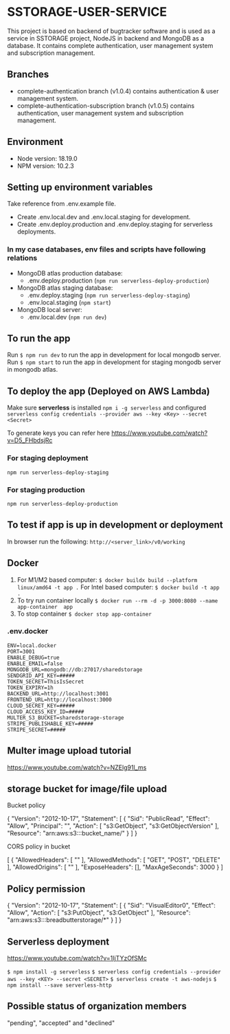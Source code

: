 # SSTORAGE-USER-SERVICE

This project is based on backend of bugtracker software and is used as a service in SSTORAGE project, NodeJS in backend and MongoDB as a database. It contains complete authentication, user management system and subscription management.

## Branches
- complete-authentication branch (v1.0.4) contains authentication & user management system.
- complete-authentication-subscription branch (v1.0.5) contains authentication, user management system and subscription management.


## Environment
- Node version: 18.19.0
- NPM version: 10.2.3

## Setting up environment variables
Take reference from .env.example file.
- Create .env.local.dev and .env.local.staging for development.
- Create .env.deploy.production and .env.deploy.staging for serverless deployments.

### In my case databases, env files and scripts have following relations
- MongoDB atlas production database:
    - .env.deploy.production (`npm run serverless-deploy-production`)
- MongoDB atlas staging database:
    - .env.deploy.staging (`npm run serverless-deploy-staging`)
    - .env.local.staging (`npm start`)
- MongoDB local server:
    - .env.local.dev (`npm run dev`)

## To run the app
Run `$ npm run dev` to run the app in development for local mongodb server.
Run `$ npm start` to run the app in development for staging mongodb server in mongodb atlas.

## To deploy the app (Deployed on AWS Lambda)
Make sure **serverless** is installed `npm i -g serverless` and configured `serverless config credentials --provider aws --key <Key> --secret <Secret>`

To generate keys you can refer here https://www.youtube.com/watch?v=D5_FHbdsjRc

### For staging deployment
`npm run serverless-deploy-staging`

### For staging production
`npm run serverless-deploy-production`

## To test if app is up in development or deployment
In browser run the following: `http://<server_link>/v0/working`

## Docker
1. For M1/M2 based computer:
`$ docker buildx build --platform linux/amd64 -t app .`
 For Intel based computer:
`$ docker build -t app .`
2. To try run container locally
`$ docker run --rm -d -p 3000:8080 --name app-container  app`
3. To stop container
`$ docker stop app-container`

### .env.docker
```
ENV=local.docker
PORT=3001
ENABLE_DEBUG=true
ENABLE_EMAIL=false
MONGODB_URL=mongodb://db:27017/sharedstorage
SENDGRID_API_KEY=#####
TOKEN_SECRET=ThisIsSecret
TOKEN_EXPIRY=1h
BACKEND_URL=http://localhost:3001
FRONTEND_URL=http://localhost:3000
CLOUD_SECRET_KEY=#####
CLOUD_ACCESS_KEY_ID=#####
MULTER_S3_BUCKET=sharedstorage-storage
STRIPE_PUBLISHABLE_KEY=#####
STRIPE_SECRET=#####
```

## Multer image upload tutorial
https://www.youtube.com/watch?v=NZElg91l_ms
## storage bucket for image/file upload
Bucket policy



{
    "Version": "2012-10-17",
    "Statement": [
        {
            "Sid": "PublicRead",
            "Effect": "Allow",
            "Principal": "",
            "Action": [
                "s3:GetObject",
                "s3:GetObjectVersion"
            ],
            "Resource": "arn:aws:s3:::bucket_name/"
        }
    ]
}



CORS policy in bucket



[
    {
        "AllowedHeaders": [
            ""
        ],
        "AllowedMethods": [
            "GET",
            "POST",
            "DELETE"
        ],
        "AllowedOrigins": [
            ""
        ],
        "ExposeHeaders": [],
        "MaxAgeSeconds": 3000
    }
]

## Policy permission
{
    "Version": "2012-10-17",
    "Statement": [
        {
            "Sid": "VisualEditor0",
            "Effect": "Allow",
            "Action": [
                "s3:PutObject",
                "s3:GetObject"
            ],
            "Resource": "arn:aws:s3:::breadbutterstorage/*"
        }
    ]
}

## Serverless deployment
https://www.youtube.com/watch?v=1IjTYzOfSMc

```$ npm install -g serverless```
```$ serverless config credentials --provider aws --key <KEY> --secret <SECRET>```
```$ serverless create -t aws-nodejs```
```$ npm install --save serverless-http```


## Possible status of organization members
"pending", "accepted" and "declined"